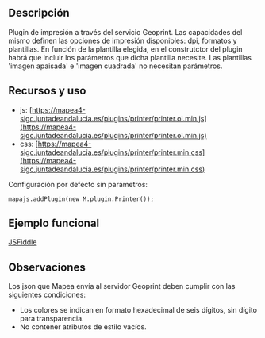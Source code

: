 ## Descripción

Plugin de impresión a través del servicio Geoprint. Las capacidades del mismo definen las opciones de impresión disponibles: dpi,
formatos y plantillas. En función de la plantilla elegida, en el construtctor del plugin habrá que incluir los parámetros que dicha 
plantilla necesite. Las plantillas 'imagen apaisada' e 'imagen cuadrada' no necesitan parámetros.

## Recursos y uso

- js: [https://mapea4-sigc.juntadeandalucia.es/plugins/printer/printer.ol.min.js](https://mapea4-sigc.juntadeandalucia.es/plugins/printer/printer.ol.min.js)
- css: [https://mapea4-sigc.juntadeandalucia.es/plugins/printer/printer.min.css](https://mapea4-sigc.juntadeandalucia.es/plugins/printer/printer.min.css)

Configuración por defecto sin parámetros:
```
mapajs.addPlugin(new M.plugin.Printer());
```

## Ejemplo funcional

[JSFiddle](http://jsfiddle.net/sigcJunta/b6d4hd53/)  

## Observaciones  
Los json que Mapea envía al servidor Geoprint deben cumplir con las siguientes condiciones:  
* Los colores se indican en formato hexadecimal de seis dígitos, sin dígito para transparencia.
* No contener atributos de estilo vacíos.
